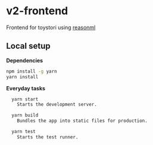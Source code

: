 # v2-frontend

Frontend for toystori using [reasonml](https://reasonml.github.io/)

## Local setup

**Dependencies**

```bash
npm install -g yarn
yarn install
```

**Everyday tasks**

```bash
  yarn start
    Starts the development server.

  yarn build
    Bundles the app into static files for production.

  yarn test
    Starts the test runner.
```
